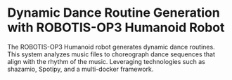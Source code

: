 # Dynamic Dance Routine Generation with ROBOTIS-OP3 Humanoid Robot
The ROBOTIS-OP3 Humanoid robot generates dynamic dance routines. This system analyzes music files 
to choreograph dance sequences that align with the rhythm of the music. Leveraging technologies 
such as shazamio, Spotipy, and a multi-docker framework. 
